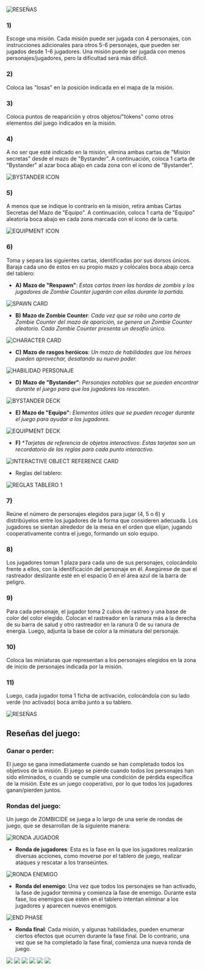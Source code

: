![RESEÑAS](https://github.com/user-attachments/assets/5a2d03df-090d-48c4-ba7f-d83c84eb6bb0)


### 1)
Escoge una misión. Cada misión puede ser jugada con 4 personajes, con instrucciones adicionales para otros 5-6 personajes, que pueden ser jugados desde 1-6 jugadores. Una misión puede ser jugada con menos personajes/jugadores, pero la dificultad será más difícil.

### 2)
Coloca las "losas" en la posición indicada en el mapa de la misión.

### 3)
Coloca puntos de reaparición y otros objetos/"tokens" como otros elementos del juego indicados en la misión.

### 4)
A no ser que esté indicado en la misión, elimina ambas cartas de "Misión secretas" desde el mazo de "Bystander". A continuación, coloca 1 carta de "Bystander" al azar boca abajo en cada zona con el icono de "Bystander".


![BYSTANDER ICON](https://github.com/user-attachments/assets/988670bb-c4eb-41ce-8652-0e559d11b43f)

### 5)
A menos que se indique lo contrario en la misión, retira ambas Cartas Secretas del Mazo de "Equipo". A continuación, coloca 1 carta de "Equipo" aleatoria boca abajo en cada zona marcada con el icono de la carta.


![EQUIPMENT ICON](https://github.com/user-attachments/assets/5b6f9022-f288-4925-8038-f956cfa06976)

### 6)
Toma y separa las siguientes cartas, identificadas por sus dorsos únicos. Baraja cada uno de estos en su propio mazo y colócalos boca abajo cerca del tablero:

- **A)** **Mazo de "Respawn"**: *Estas cartas traen las hordas de zombis y los jugadores de Zombie Counter jugarán con ellas durante la partida.*


![SPAWN CARD](https://github.com/user-attachments/assets/1f9691d8-f5e3-4e98-930d-723631d509de)

- **B)** **Mazo de Zombie Counter**: *Cada vez que se roba una carta de Zombie Counter del mazo de aparición, se genera un Zombie Counter aleatorio. Cada Zombie Counter presenta un desafío único.*


![CHARACTER CARD](https://github.com/user-attachments/assets/858f2a6d-d577-43b3-a35f-d959376942e6)

- **C)** **Mazo de rasgos heróicos**: *Un mazo de habilidades que los héroes pueden aprovechar, desatando su nuevo poder.*


![HABILIDAD PERSONAJE](https://github.com/user-attachments/assets/a07a5087-ac53-481d-a6bb-3501f43f1c52)

- **D)** **Mazo de "Bystander"**: *Personajes notables que se pueden encontrar durante el juego para que los jugadores los rescaten.*


![BYSTANDER DECK](https://github.com/user-attachments/assets/1112504b-82d6-4fe0-879f-f5602f217f19)

- **E)**  **Mazo de "Equipo"**: *Elementos útiles que se pueden recoger durante el juego para ayudar a los jugadores.*

![EQUIPMENT DECK](https://github.com/user-attachments/assets/63929d46-a891-4db4-9939-c59f737ba277)

- **F)**  **Tarjetas de referencia de objetos interactivos*: *Estas tarjetas son un recordatorio de las reglas para cada punto interactivo.*

![INTERACTIVE OBJECT REFERENCE CARD](https://github.com/user-attachments/assets/1b2f7774-2c5f-4801-a4fa-f9a5aa0e7801)

  - Reglas del tablero:
 
  
  ![REGLAS TABLERO 1](https://github.com/user-attachments/assets/7af40f26-9772-4f34-9569-7c75551a850b)

### 7)
Reúne el número de personajes elegidos para jugar (4, 5 o 6) y distribúyelos entre los jugadores de la forma que consideren adecuada. Los jugadores se sientan alrededor de la mesa en el orden que elijan, jugando cooperativamente contra el juego, formando un solo equipo.

### 8)
Los jugadores toman 1 plaza para cada uno de sus personajes, colocándolo frente a ellos, con la identificación del personaje en él. Asegúrese de que el rastreador deslizante esté en el espacio 0 en el área azul de la barra de peligro.

### 9)
Para cada personaje, el jugador toma 2 cubos de rastreo y una base de color del color elegido. Colocan el rastreador en la ranura más a la derecha de su barra de salud y otro rastreador en la ranura 0 de su ranura de energía. Luego, adjunta la base de color a la miniatura del personaje.

### 10)
Coloca las miniaturas que representan a los personajes elegidos en la zona de inicio de personajes indicada por la misión.

### 11)
Luego, cada jugador toma 1 ficha de activación, colocándola con su lado verde (no activado) boca arriba junto a su tablero.


![RESEÑAS](https://github.com/user-attachments/assets/93b57457-a3de-4a17-ab8d-f738415eef92)


## Reseñas del juego: 
### Ganar o perder:
El juego se gana inmediatamente cuando se han completado todos los objetivos de la misión. El juego se pierde cuando todos los personajes han sido eliminados, o cuando se cumple una condición de pérdida específica de la misión. Este es un juego cooperativo, por lo que todos los jugadores ganan/pierden juntos.

### Rondas del juego:
Un juego de ZOMBICIDE se juega a lo largo de una serie de rondas de juego, que se desarrollan de la siguiente manera:

![RONDA JUGADOR](https://github.com/user-attachments/assets/c4d15a20-9120-4169-b76e-efa1802e8895)
- **Ronda de jugadores**: Esta es la fase en la que los jugadores realizarán diversas acciones, como moverse por el tablero de juego, realizar ataques y rescatar a los transeúntes.

![RONDA ENEMIGO](https://github.com/user-attachments/assets/acd2faaa-c93c-4e59-91a2-f257625ef09b)
- **Ronda del enemigo**: Una vez que todos los personajes se han activado, la fase de jugador termina y comienza la fase de enemigo. Durante esta fase, los enemigos que estén en el tablero intentan eliminar a los jugadores y aparecen nuevos enemigos.

![END PHASE](https://github.com/user-attachments/assets/3fc78cfc-2257-4b57-9542-c6aa1d795f5b)
- **Ronda final**: Cada misión, y algunas habilidades, pueden enumerar ciertos efectos que ocurren durante la fase final. De lo contrario, una vez que se ha completado la fase final, comienza una nueva ronda de juego.

![](https://img.shields.io/github/stars/pandao/editor.md.svg) ![](https://img.shields.io/github/forks/pandao/editor.md.svg) ![](https://img.shields.io/github/tag/pandao/editor.md.svg) ![](https://img.shields.io/github/release/pandao/editor.md.svg) ![](https://img.shields.io/github/issues/pandao/editor.md.svg) ![](https://img.shields.io/bower/v/editor.md.svg)
